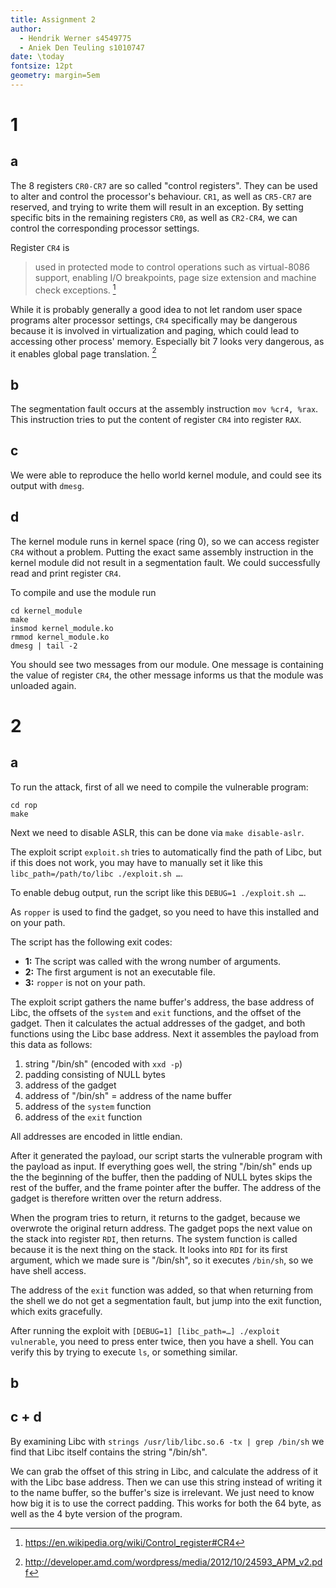 ```yaml
---
title: Assignment 2
author:
  - Hendrik Werner s4549775
  - Aniek Den Teuling s1010747
date: \today
fontsize: 12pt
geometry: margin=5em
---
```


# 1
## a
The 8 registers `CR0-CR7` are so called "control registers". They can be used to alter and control the processor's behaviour. `CR1`, as well as `CR5-CR7` are reserved, and trying to write them will result in an exception. By setting specific bits in the remaining registers `CR0`, as well as `CR2-CR4`, we can control the corresponding processor settings.

Register `CR4` is

> used in protected mode to control operations such as virtual-8086 support, enabling I/O breakpoints, page size extension and machine check exceptions. [^1]

While it is probably generally a good idea to not let random user space programs alter processor settings, `CR4` specifically may be dangerous because it is involved in virtualization and paging, which could lead to accessing other process' memory. Especially bit 7 looks very dangerous, as it enables global page translation. [^2]

[^1]: <https://en.wikipedia.org/wiki/Control_register#CR4>
[^2]: <http://developer.amd.com/wordpress/media/2012/10/24593_APM_v2.pdf>

## b
The segmentation fault occurs at the assembly instruction `mov %cr4, %rax`. This instruction tries to put the content of register `CR4` into register `RAX`.

## c
We were able to reproduce the hello world kernel module, and could see its output with `dmesg`.

## d
The kernel module runs in kernel space (ring 0), so we can access register `CR4` without a problem.
Putting the exact same assembly instruction in the kernel module did not result in a segmentation fault. We could successfully read and print register `CR4`.

To compile and use the module run

```
cd kernel_module
make
insmod kernel_module.ko
rmmod kernel_module.ko
dmesg | tail -2
```

You should see two messages from our module. One message is containing the value of register `CR4`, the other message informs us that the module was unloaded again.

# 2
## a
To run the attack, first of all we need to compile the vulnerable program:

```
cd rop
make
```

Next we need to disable ASLR, this can be done via `make disable-aslr`.

The exploit script `exploit.sh` tries to automatically find the path of Libc, but if this does not work, you may have to manually set it like this `libc_path=/path/to/libc ./exploit.sh …`.

To enable debug output, run the script like this `DEBUG=1 ./exploit.sh …`.

As `ropper` is used to find the gadget, so you need to have this installed and on your path.

The script has the following exit codes:

* **1:** The script was called with the wrong number of arguments.
* **2:** The first argument is not an executable file.
* **3:** `ropper` is not on your path.

The exploit script gathers the name buffer's address, the base address of Libc, the offsets of the `system` and `exit` functions, and the offset of the gadget. Then it calculates the actual addresses of the gadget, and both functions using the Libc base address. Next it assembles the payload from this data as follows:

1. string "/bin/sh" (encoded with `xxd -p`)
2. padding consisting of NULL bytes
3. address of the gadget
4. address of "/bin/sh" = address of the name buffer
5. address of the `system` function
6. address of the `exit` function

All addresses are encoded in little endian.

After it generated the payload, our script starts the vulnerable program with the payload as input. If everything goes well, the string "/bin/sh" ends up the the beginning of the buffer, then the padding of NULL bytes skips the rest of the buffer, and the frame pointer after the buffer. The address of the gadget is therefore written over the return address.

When the program tries to return, it returns to the gadget, because we overwrote the original return address. The gadget pops the next value on the stack into register `RDI`, then returns. The system function is called because it is the next thing on the stack. It looks into `RDI` for its first argument, which we made sure is "/bin/sh", so it executes `/bin/sh`, so we have shell access.

The address of the `exit` function was added, so that when returning from the shell we do not get a segmentation fault, but jump into the exit function, which exits gracefully.

After running the exploit with `[DEBUG=1] [libc_path=…] ./exploit vulnerable`, you need to press enter twice, then you have a shell. You can verify this by trying to execute `ls`, or something similar.

## b
## c + d
By examining Libc with `strings /usr/lib/libc.so.6 -tx | grep /bin/sh` we find that Libc itself contains the string "/bin/sh".

We can grab the offset of this string in Libc, and calculate the address of it with the Libc base address. Then we can use this string instead of writing it to the name buffer, so the buffer's size is irrelevant. We just need to know how big it is to use the correct padding. This works for both the 64 byte, as well as the 4 byte version of the program.
